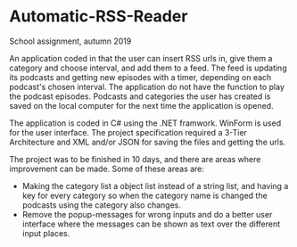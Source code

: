# Automatic-RSS-Reader
School assignment, autumn 2019

An application coded in that the user can insert RSS urls in, give them a category and choose interval, and add them to a feed. The feed is updating its podcasts and getting new episodes with a timer, depending on each podcast's chosen interval. The application do not have the function to play the podcast episodes. Podcasts and categories the user has created is saved on the local computer for the next time the application is opened.

The application is coded in C# using the .NET framwork. WinForm is used for the user interface. The project specification required a 3-Tier Architecture and XML and/or JSON for saving the files and getting the urls.

The project was to be finished in 10 days, and there are areas where improvement can be made. Some of these areas are:
- Making the category list a object list instead of a string list, and having a key for every category so when the category name is changed the podcasts using the category also changes.
- Remove the popup-messages for wrong inputs and do a better user interface where the messages can be shown as text over the different input places.
